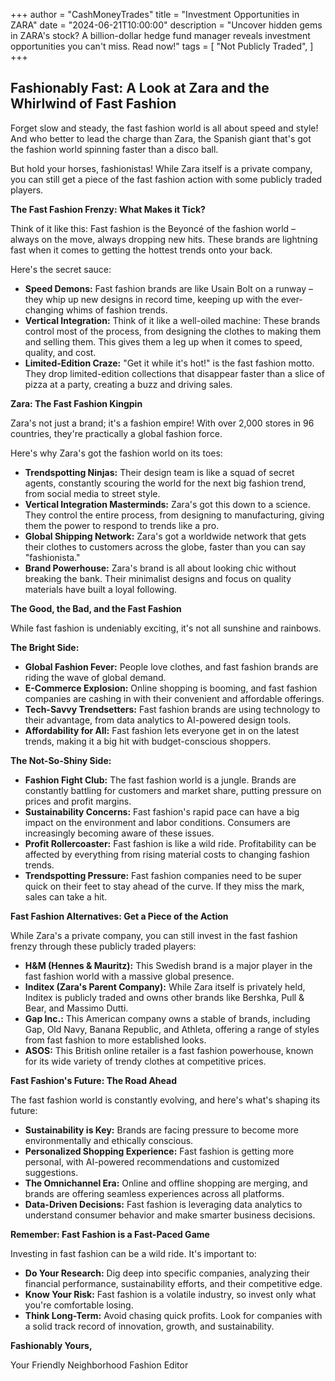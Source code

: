 +++
author = "CashMoneyTrades"
title = "Investment Opportunities in ZARA"
date = "2024-06-21T10:00:00"
description = "Uncover hidden gems in ZARA's stock? A billion-dollar hedge fund manager reveals investment opportunities you can't miss. Read now!"
tags = [
    "Not Publicly Traded",
]
+++
        


## Fashionably Fast: A Look at Zara and the Whirlwind of Fast Fashion

Forget slow and steady, the fast fashion world is all about speed and style! And who better to lead the charge than Zara, the Spanish giant that's got the fashion world spinning faster than a disco ball. 

But hold your horses, fashionistas! While Zara itself is a private company, you can still get a piece of the fast fashion action with some publicly traded players. 

**The Fast Fashion Frenzy: What Makes it Tick?**

Think of it like this: Fast fashion is the Beyoncé of the fashion world – always on the move, always dropping new hits. These brands are lightning fast when it comes to getting the hottest trends onto your back. 

Here's the secret sauce:

* **Speed Demons:**  Fast fashion brands are like Usain Bolt on a runway – they whip up new designs in record time, keeping up with the ever-changing whims of fashion trends. 
* **Vertical Integration:**  Think of it like a well-oiled machine: These brands control most of the process, from designing the clothes to making them and selling them. This gives them a leg up when it comes to speed, quality, and cost.
* **Limited-Edition Craze:**  "Get it while it's hot!" is the fast fashion motto. They drop limited-edition collections that disappear faster than a slice of pizza at a party, creating a buzz and driving sales.

**Zara: The Fast Fashion Kingpin**

Zara's not just a brand; it's a fashion empire! With over 2,000 stores in 96 countries, they're practically a global fashion force. 

Here's why Zara's got the fashion world on its toes:

* **Trendspotting Ninjas:**  Their design team is like a squad of secret agents, constantly scouring the world for the next big fashion trend, from social media to street style. 
* **Vertical Integration Masterminds:**  Zara's got this down to a science. They control the entire process, from designing to manufacturing, giving them the power to respond to trends like a pro.
* **Global Shipping Network:**  Zara's got a worldwide network that gets their clothes to customers across the globe, faster than you can say "fashionista."
* **Brand Powerhouse:**  Zara's brand is all about looking chic without breaking the bank. Their minimalist designs and focus on quality materials have built a loyal following.

**The Good, the Bad, and the Fast Fashion**

While fast fashion is undeniably exciting, it's not all sunshine and rainbows.  

**The Bright Side:**

* **Global Fashion Fever:**  People love clothes, and fast fashion brands are riding the wave of global demand. 
* **E-Commerce Explosion:**  Online shopping is booming, and fast fashion companies are cashing in with their convenient and affordable offerings.
* **Tech-Savvy Trendsetters:**  Fast fashion brands are using technology to their advantage, from data analytics to AI-powered design tools. 
* **Affordability for All:**  Fast fashion lets everyone get in on the latest trends, making it a big hit with budget-conscious shoppers.

**The Not-So-Shiny Side:**

* **Fashion Fight Club:**  The fast fashion world is a jungle. Brands are constantly battling for customers and market share, putting pressure on prices and profit margins.
* **Sustainability Concerns:**  Fast fashion's rapid pace can have a big impact on the environment and labor conditions. Consumers are increasingly becoming aware of these issues. 
* **Profit Rollercoaster:**  Fast fashion is like a wild ride. Profitability can be affected by everything from rising material costs to changing fashion trends. 
* **Trendspotting Pressure:**  Fast fashion companies need to be super quick on their feet to stay ahead of the curve. If they miss the mark, sales can take a hit.

**Fast Fashion Alternatives: Get a Piece of the Action**

While Zara's a private company, you can still invest in the fast fashion frenzy through these publicly traded players:

* **H&M (Hennes & Mauritz):**  This Swedish brand is a major player in the fast fashion world with a massive global presence.
* **Inditex (Zara's Parent Company):**  While Zara itself is privately held, Inditex is publicly traded and owns other brands like Bershka, Pull & Bear, and Massimo Dutti.
* **Gap Inc.:**  This American company owns a stable of brands, including Gap, Old Navy, Banana Republic, and Athleta, offering a range of styles from fast fashion to more established looks.
* **ASOS:**  This British online retailer is a fast fashion powerhouse, known for its wide variety of trendy clothes at competitive prices.

**Fast Fashion's Future: The Road Ahead**

The fast fashion world is constantly evolving, and here's what's shaping its future:

* **Sustainability is Key:**  Brands are facing pressure to become more environmentally and ethically conscious.
* **Personalized Shopping Experience:**  Fast fashion is getting more personal, with AI-powered recommendations and customized suggestions. 
* **The Omnichannel Era:**  Online and offline shopping are merging, and brands are offering seamless experiences across all platforms.
* **Data-Driven Decisions:**  Fast fashion is leveraging data analytics to understand consumer behavior and make smarter business decisions.

**Remember:  Fast Fashion is a Fast-Paced Game**

Investing in fast fashion can be a wild ride. It's important to:

* **Do Your Research:**  Dig deep into specific companies, analyzing their financial performance, sustainability efforts, and their competitive edge.
* **Know Your Risk:**  Fast fashion is a volatile industry, so invest only what you're comfortable losing. 
* **Think Long-Term:**  Avoid chasing quick profits. Look for companies with a solid track record of innovation, growth, and sustainability.

**Fashionably Yours,**

Your Friendly Neighborhood Fashion Editor 

        